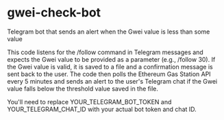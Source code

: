 # gwei-check-bot
Telegram bot that sends an alert when the Gwei value is less than some value

This code listens for the /follow command in Telegram messages and expects the Gwei value to be provided as a parameter (e.g., /follow 30). If the Gwei value is valid, it is saved to a file and a confirmation message is sent back to the user. The code then polls the Ethereum Gas Station API every 5 minutes and sends an alert to the user's Telegram chat if the Gwei value falls below the threshold value saved in the file.

You'll need to replace YOUR_TELEGRAM_BOT_TOKEN and YOUR_TELEGRAM_CHAT_ID with your actual bot token and chat ID.
